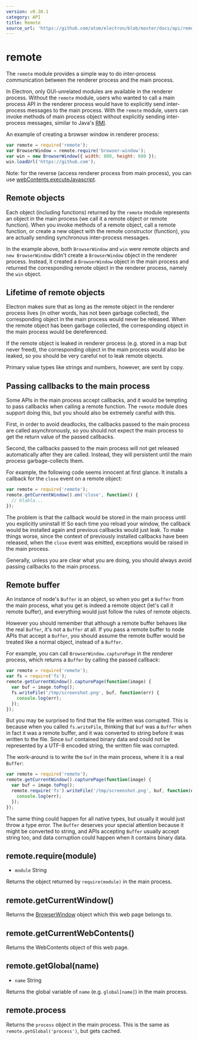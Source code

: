 ```yaml
---
version: v0.30.1
category: API
title: Remote
source_url: 'https://github.com/atom/electron/blob/master/docs/api/remote.md'
---
```


# remote

The `remote` module provides a simple way to do inter-process communication
between the renderer process and the main process.

In Electron, only GUI-unrelated modules are available in the renderer process.
Without the `remote` module, users who wanted to call a main process API in
the renderer process would have to explicitly send inter-process messages
to the main process. With the `remote` module, users can invoke methods of
main process object without explicitly sending inter-process messages,
similar to Java's
[RMI](http://en.wikipedia.org/wiki/Java_remote_method_invocation).

An example of creating a browser window in renderer process:

```javascript
var remote = require('remote');
var BrowserWindow = remote.require('browser-window');
var win = new BrowserWindow({ width: 800, height: 600 });
win.loadUrl('https://github.com');
```

Note: for the reverse (access renderer process from main process), you can use [webContents.executeJavascript](https://github.com/atom/electron/blob/master/docs/api/browser-window.md#browserwindowwebcontents).

## Remote objects

Each object (including functions) returned by the `remote` module represents an
object in the main process (we call it a remote object or remote function).
When you invoke methods of a remote object, call a remote function, or create
a new object with the remote constructor (function), you are actually sending
synchronous inter-process messages.

In the example above, both `BrowserWindow` and `win` were remote objects and
`new BrowserWindow` didn't create a `BrowserWindow` object in the renderer process.
Instead, it created a `BrowserWindow` object in the main process and returned the
corresponding remote object in the renderer process, namely the `win` object.

## Lifetime of remote objects

Electron makes sure that as long as the remote object in the renderer process
lives (in other words, has not been garbage collected), the corresponding object
in the main process would never be released. When the remote object has been
garbage collected, the corresponding object in the main process would be
dereferenced.

If the remote object is leaked in renderer process (e.g. stored in a map but never
freed), the corresponding object in the main process would also be leaked,
so you should be very careful not to leak remote objects.

Primary value types like strings and numbers, however, are sent by copy.

## Passing callbacks to the main process

Some APIs in the main process accept callbacks, and it would be tempting to
pass callbacks when calling a remote function. The `remote` module does support
doing this, but you should also be extremely careful with this.

First, in order to avoid deadlocks, the callbacks passed to the main process
are called asynchronously, so you should not expect the main process to
get the return value of the passed callbacks.

Second, the callbacks passed to the main process will not get released
automatically after they are called. Instead, they will persistent until the
main process garbage-collects them.

For example, the following code seems innocent at first glance. It installs a
callback for the `close` event on a remote object:

```javascript
var remote = require('remote');
remote.getCurrentWindow().on('close', function() {
  // blabla...
});
```

The problem is that the callback would be stored in the main process until you
explicitly uninstall it! So each time you reload your window, the callback would
be installed again and previous callbacks would just leak. To make things
worse, since the context of previously installed callbacks have been released,
when the `close` event was emitted, exceptions would be raised in the main process.

Generally, unless you are clear what you are doing, you should always avoid
passing callbacks to the main process.

## Remote buffer

An instance of node's `Buffer` is an object, so when you get a `Buffer` from
the main process, what you get is indeed a remote object (let's call it remote
buffer), and everything would just follow the rules of remote objects.

However you should remember that although a remote buffer behaves like the real
`Buffer`, it's not a `Buffer` at all. If you pass a remote buffer to node APIs
that accept a `Buffer`, you should assume the remote buffer would be treated
like a normal object, instead of a `Buffer`.

For example, you can call `BrowserWindow.capturePage` in the renderer process, which
returns a `Buffer` by calling the passed callback:

```javascript
var remote = require('remote');
var fs = require('fs');
remote.getCurrentWindow().capturePage(function(image) {
  var buf = image.toPng();
  fs.writeFile('/tmp/screenshot.png', buf, function(err) {
    console.log(err);
  });
});
```

But you may be surprised to find that the file written was corrupted. This is
because when you called `fs.writeFile`, thinking that `buf` was a `Buffer` when
in fact it was a remote buffer, and it was converted to string before it was
written to the file. Since `buf` contained binary data and could not be represented
by a UTF-8 encoded string, the written file was corrupted.

The work-around is to write the `buf` in the main process, where it is a real
`Buffer`:

```javascript
var remote = require('remote');
remote.getCurrentWindow().capturePage(function(image) {
  var buf = image.toPng();
  remote.require('fs').writeFile('/tmp/screenshot.png', buf, function(err) {
    console.log(err);
  });
});
```

The same thing could happen for all native types, but usually it would just
throw a type error. The `Buffer` deserves your special attention because it
might be converted to string, and APIs accepting `Buffer` usually accept string
too, and data corruption could happen when it contains binary data.

## remote.require(module)

* `module` String

Returns the object returned by `require(module)` in the main process.

## remote.getCurrentWindow()

Returns the [BrowserWindow](http://electron.atom.io/docs/v0.30.1/api/browser-window) object which this web page
belongs to.

## remote.getCurrentWebContents()

Returns the WebContents object of this web page.

## remote.getGlobal(name)

* `name` String

Returns the global variable of `name` (e.g. `global[name]`) in the main
process.

## remote.process

Returns the `process` object in the main process. This is the same as
`remote.getGlobal('process')`, but gets cached.

